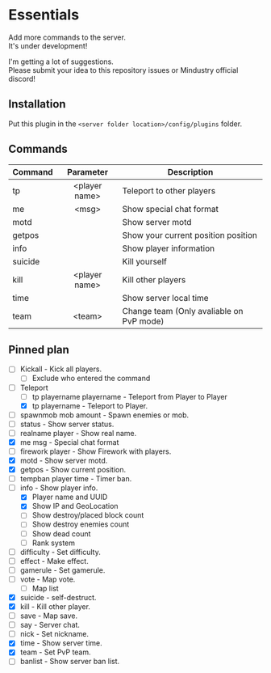 # Essentials
Add more commands to the server.  
It's under development!

I'm getting a lot of suggestions.  
Please submit your idea to this repository issues or Mindustry official discord!

## Installation

Put this plugin in the ``<server folder location>/config/plugins`` folder.

## Commands

| Command | Parameter | Description |
|---------|:-------------:|---------------------------|
| tp | &lt;player name&gt; | Teleport to other players |
| me | &lt;msg&gt; | Show special chat format |
| motd |  | Show server motd |
| getpos |  | Show your current position position |
| info |  | Show player information |
| suicide |  | Kill yourself |
| kill | &lt;player name&gt; | Kill other players |
| time |  | Show server local time |
| team | &lt;team&gt; | Change team (Only avaliable on PvP mode) |
<!--
| kickall |  | Kick all players without you. |
| spawnmob |  | Spawn mob |
| tempban |  | Timer ban |
| difficulty |  | Set server difficulty |
| effect |  | make effect |
| gamerule |  | Edit gamerule |
| vote | &lt;map name&gt; | Vote map |
| save |  | Save current map |
| banlist |  | Show ban list |
|  |  |  |
|  |  |  |
|  |  |  |
|  |  |  |
-->

## Pinned plan

- [ ] Kickall - Kick all players.
  - [ ] Exclude who entered the command
- [ ] Teleport
  - [ ] tp playername playername - Teleport from Player to Player
  - [x] tp playername - Teleport to Player.
- [ ] spawnmob mob amount - Spawn enemies or mob.
- [ ] status - Show server status.
- [ ] realname player - Show real name.
- [x] me msg - Special chat format
- [ ] firework player - Show Firework with players.
- [x] motd - Show server motd.
- [x] getpos - Show current position.
- [ ] tempban player time - Timer ban.
- [ ] info - Show player info.
  - [x] Player name and UUID
  - [x] Show IP and GeoLocation
  - [ ] Show destroy/placed block count
  - [ ] Show destroy enemies count
  - [ ] Show dead count
  - [ ] Rank system
- [ ] difficulty - Set difficulty.
- [ ] effect - Make effect.
- [ ] gamerule - Set gamerule.
- [ ] vote - Map vote.
  - [ ] Map list
- [x] suicide - self-destruct.
- [x] kill - Kill other player.
- [ ] save - Map save.
- [ ] say - Server chat.
- [ ] nick - Set nickname.
- [x] time - Show server time.
- [x] team - Set PvP team.
- [ ] banlist - Show server ban list.
